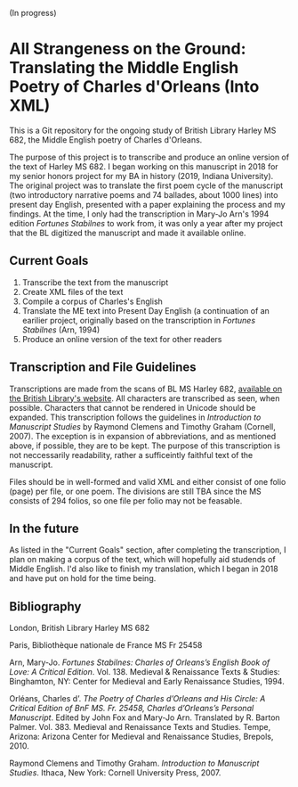 (In progress)
# All Strangeness on the Ground: Translating the Middle English Poetry of Charles d'Orleans (Into XML)
This is a Git repository for the ongoing study of British Library Harley MS 682, the Middle English poetry of Charles d'Orleans. 

The purpose of this project is to transcribe and produce an online version of the text of Harley MS 682. I began working on this manuscript in 2018 for my senior honors project for my BA in history (2019, Indiana University). The original project was to translate the first poem cycle of the manuscript (two introductory narrative poems and 74 ballades, about 1000 lines) into present day English, presented with a paper explaining the process and my findings. At the time, I only had the transcription in Mary-Jo Arn's 1994 edition *Fortunes Stabilnes* to work from, it was only a year after my project that the BL digitized the manuscript and made it available online. 

## Current Goals
1. Transcribe the text from the manuscript
2. Create XML files of the text
3. Compile a corpus of Charles's English
4. Translate the ME text into Present Day English (a continuation of an earilier project, originally based on the transcription in *Fortunes Stabilnes* (Arn, 1994)
5. Produce an online version of the text for other readers

## Transcription and File Guidelines
Transcriptions are made from the scans of BL MS Harley 682, [available on the British Library's website](https://www.bl.uk/manuscripts/Viewer.aspx?ref=harley_ms_682). All characters are transcribed as seen, when possible. Characters that cannot be rendered in Unicode should be expanded. This transcription follows the guidelines in *Introduction to Manuscript Studies* by Raymond Clemens and Timothy Graham (Cornell, 2007). The exception is in expansion of abbreviations, and as mentioned above, if possible, they are to be kept. The purpose of this transcription is not neccessarily readability, rather a sufficeintly faithful text of the manuscript.


Files should be in well-formed and valid XML and either consist of one folio (page) per file, or one poem. The divisions are still TBA since the MS consists of 294 folios, so one file per folio may not be feasable. 

## In the future
As listed in the "Current Goals" section, after completing the transcription, I plan on making a corpus of the text, which will hopefully aid studends of Middle English. I'd also like to finish my translation, which I began in 2018 and have put on hold for the time being.
## Bibliography
London, British Library Harley MS 682

Paris, Bibliothèque nationale de France MS Fr 25458

Arn, Mary-Jo. *Fortunes Stabilnes: Charles of Orleans’s English Book of Love: A Critical Edition*. Vol. 138. Medieval & Renaissance Texts & Studies: Binghamton, NY: Center for Medieval and Early Renaissance Studies, 1994.

Orléans, Charles d’. *The Poetry of Charles d’Orleans and His Circle: A Critical Edition of BnF MS. Fr. 25458, Charles d’Orleans’s Personal Manuscript*. Edited by John Fox and Mary-Jo Arn. Translated by R. Barton Palmer. Vol. 383. Medieval and Renaissance Texts and Studies. Tempe, Arizona: Arizona Center for Medieval and Renaissance Studies, Brepols, 2010.

Raymond Clemens and Timothy Graham. *Introduction to Manuscript Studies*. Ithaca, New York: Cornell University Press, 2007.
